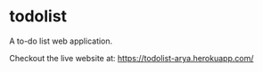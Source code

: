 # todolist
A to-do list web application.

Checkout the live website at: https://todolist-arya.herokuapp.com/
